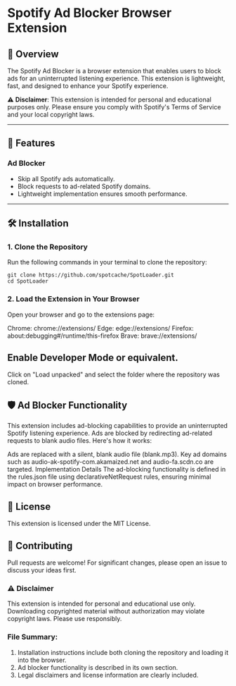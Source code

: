 # Spotify Ad Blocker Browser Extension  

## 🎵 Overview  
The Spotify Ad Blocker is a browser extension that enables users to block ads for an uninterrupted listening experience. This extension is lightweight, fast, and designed to enhance your Spotify experience.  

⚠️ **Disclaimer**: This extension is intended for personal and educational purposes only. Please ensure you comply with Spotify's Terms of Service and your local copyright laws.  

---

## 🚀 Features

### Ad Blocker  
- Skip all Spotify ads automatically.  
- Block requests to ad-related Spotify domains.  
- Lightweight implementation ensures smooth performance.  

---

## 🛠 Installation  

### 1. Clone the Repository  
Run the following commands in your terminal to clone the repository: 

```
git clone https://github.com/spotcache/SpotLoader.git  
cd SpotLoader
```

### 2. Load the Extension in Your Browser
Open your browser and go to the extensions page:

Chrome: chrome://extensions/
Edge: edge://extensions/
Firefox: about:debugging#/runtime/this-firefox
Brave: brave://extensions/

## Enable Developer Mode or equivalent.

Click on "Load unpacked" and select the folder where the repository was cloned.

## 🛡 Ad Blocker Functionality
This extension includes ad-blocking capabilities to provide an uninterrupted Spotify listening experience. Ads are blocked by redirecting ad-related requests to blank audio files. Here's how it works:

Ads are replaced with a silent, blank audio file (blank.mp3).
Key ad domains such as audio-ak-spotify-com.akamaized.net and audio-fa.scdn.co are targeted.
Implementation Details
The ad-blocking functionality is defined in the rules.json file using declarativeNetRequest rules, ensuring minimal impact on browser performance.

## 📜 License
This extension is licensed under the MIT License.

## 🔧 Contributing
Pull requests are welcome! For significant changes, please open an issue to discuss your ideas first.

### ⚠️ Disclaimer
This extension is intended for personal and educational use only. Downloading copyrighted material without authorization may violate copyright laws. Please use responsibly.

### File Summary:  
1. Installation instructions include both cloning the repository and loading it into the browser.  
2. Ad blocker functionality is described in its own section.  
3. Legal disclaimers and license information are clearly included.  